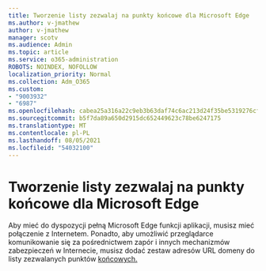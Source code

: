 ```yaml
---
title: Tworzenie listy zezwalaj na punkty końcowe dla Microsoft Edge
ms.author: v-jmathew
author: v-jmathew
manager: scotv
ms.audience: Admin
ms.topic: article
ms.service: o365-administration
ROBOTS: NOINDEX, NOFOLLOW
localization_priority: Normal
ms.collection: Adm_O365
ms.custom:
- "9003932"
- "6987"
ms.openlocfilehash: cabea25a316a22c9eb3b63daf74c6ac213d24f35be5319276cff641b1d9a27b9
ms.sourcegitcommit: b5f7da89a650d2915dc652449623c78be6247175
ms.translationtype: MT
ms.contentlocale: pl-PL
ms.lasthandoff: 08/05/2021
ms.locfileid: "54032100"
---
```

# <a name="create-an-allow-list-of-endpoints-for-microsoft-edge"></a>Tworzenie listy zezwalaj na punkty końcowe dla Microsoft Edge

Aby mieć do dyspozycji pełną Microsoft Edge funkcji aplikacji, musisz mieć połączenie z Internetem. Ponadto, aby umożliwić przeglądarce komunikowanie się za pośrednictwem zapór i innych mechanizmów zabezpieczeń w Internecie, musisz dodać zestaw adresów URL domeny do listy zezwalanych punktów [końcowych.](https://go.microsoft.com/fwlink/?linkid=2135054)
